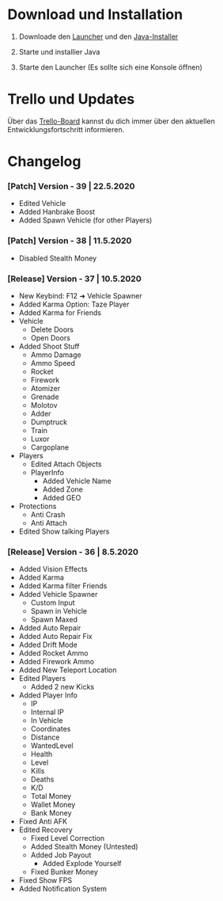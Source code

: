# Download und Installation

1. Downloade den [Launcher](https://github.com/Qysher/WienerleMenu/releases) und den [Java-Installer](https://mega.nz/file/2B03iZ7I#a-OBlVohvI2pEM7ZpqcYm_Rwdab57Z7Hk3esSC9CCo0)

2. Starte und installier Java

3. Starte den Launcher (Es sollte sich eine Konsole öffnen)


# Trello und Updates

Über das [Trello-Board](https://trello.com/b/eaYTosYb/gta-5-modmenu) kannst du dich immer über den aktuellen Entwicklungsfortschritt informieren.


# Changelog

### \[Patch] Version - 39 | 22.5.2020

* Edited Vehicle
 * Added Hanbrake Boost
* Added Spawn Vehicle (for other Players)

### \[Patch] Version - 38 | 11.5.2020

* Disabled Stealth Money

### \[Release] Version - 37 | 10.5.2020

* New Keybind: F12 ➜ Vehicle Spawner
* Added Karma Option: Taze Player
* Added Karma for Friends
* Vehicle
  * Delete Doors
  * Open Doors
* Added Shoot Stuff
  * Ammo Damage
  * Ammo Speed
  * Rocket
  * Firework
  * Atomizer
  * Grenade
  * Molotov
  * Adder
  * Dumptruck
  * Train
  * Luxor
  * Cargoplane
* Players
  * Edited Attach Objects
  * PlayerInfo
    * Added Vehicle Name
    * Added Zone
    * Added GEO
* Protections
  * Anti Crash
  * Anti Attach
* Edited Show talking Players

### \[Release] Version - 36  |  8.5.2020

* Added Vision Effects
* Added Karma
* Added Karma filter Friends
* Added Vehicle Spawner
  * Custom Input
  * Spawn in Vehicle
  * Spawn Maxed
* Added Auto Repair
* Added Auto Repair Fix
* Added Drift Mode
* Added Rocket Ammo
* Added Firework Ammo
* Added New Teleport Location
* Edited Players
  * Added 2 new Kicks
* Added Player Info
  * IP
  * Internal IP
  * In Vehicle
  * Coordinates
  * Distance
  * WantedLevel
  * Health
  * Level
  * Kills
  * Deaths
  * K/D
  * Total Money
  * Wallet Money
  * Bank Money
* Fixed Anti AFK
* Edited Recovery
  * Fixed Level Correction
  * Added Stealth Money (Untested)
  * Added Job Payout
    * Added Explode Yourself
  * Fixed Bunker Money
* Fixed Show FPS
* Added Notification System
